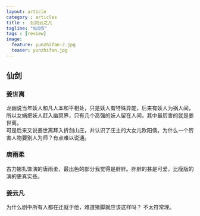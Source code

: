 ```yaml
---
layout: article
category : articles
title :  仙剑云之凡
tagline: "仙剑5"
tags : [review]
image:
  feature: yunzhifan-2.jpg
  teaser: yunzhifan.jpg
---
```



## 仙剑

### 姜世离
龙幽说当年妖人和凡人本和平相处，只是妖人有特殊异能，后来有妖人为祸人间，所以女娲把妖人赶入幽冥界，只有几个高强的妖人留在人间，其中最厉害的就是姜世离。 <br/>
可是后来又说姜世离拜入折剑山庄，并认识了庄主的大女儿欧阳倩。为什么一个厉害人物要别人为师？有点难以说通。<br/>

### 唐雨柔
古力娜扎饰演的唐雨柔，最出色的部分我觉得是胖胖。胖胖的甚是可爱，比瘦版的演的更真实些。

### 姜云凡
为什么剧中所有人都在迁就于他，难道猪脚就应该这样吗？ 不太符常理。<br/>



